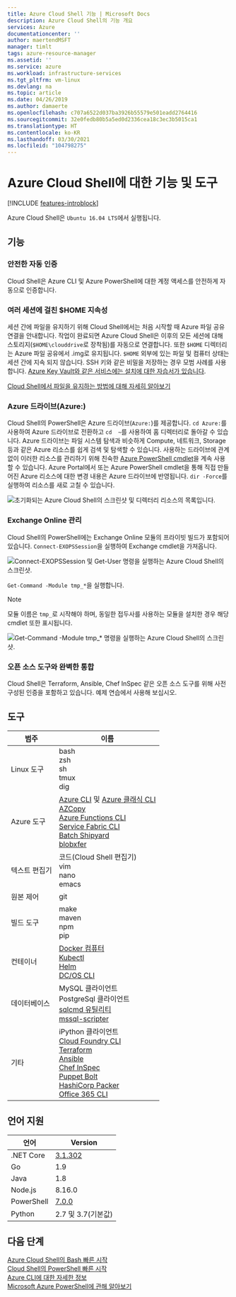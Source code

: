```yaml
---
title: Azure Cloud Shell 기능 | Microsoft Docs
description: Azure Cloud Shell의 기능 개요
services: Azure
documentationcenter: ''
author: maertendMSFT
manager: timlt
tags: azure-resource-manager
ms.assetid: ''
ms.service: azure
ms.workload: infrastructure-services
ms.tgt_pltfrm: vm-linux
ms.devlang: na
ms.topic: article
ms.date: 04/26/2019
ms.author: damaerte
ms.openlocfilehash: c707a6522d037ba3926b55579e501eadd2764416
ms.sourcegitcommit: 32e0fedb80b5a5ed0d2336cea18c3ec3b5015ca1
ms.translationtype: HT
ms.contentlocale: ko-KR
ms.lasthandoff: 03/30/2021
ms.locfileid: "104798275"
---
```

# <a name="features--tools-for-azure-cloud-shell"></a>Azure Cloud Shell에 대한 기능 및 도구

[!INCLUDE [features-introblock](../../includes/cloud-shell-features-introblock.md)]

Azure Cloud Shell은 `Ubuntu 16.04 LTS`에서 실행됩니다.

## <a name="features"></a>기능

### <a name="secure-automatic-authentication"></a>안전한 자동 인증

Cloud Shell은 Azure CLI 및 Azure PowerShell에 대한 계정 액세스를 안전하게 자동으로 인증합니다.

### <a name="home-persistence-across-sessions"></a>여러 세션에 걸친 $HOME 지속성

세션 간에 파일을 유지하기 위해 Cloud Shell에서는 처음 시작할 때 Azure 파일 공유 연결을 안내합니다.
작업이 완료되면 Azure Cloud Shell은 이후의 모든 세션에 대해 스토리지(`$HOME\clouddrive`로 장착됨)를 자동으로 연결합니다.
또한 `$HOME` 디렉터리는 Azure 파일 공유에서 .img로 유지됩니다.
`$HOME` 외부에 있는 파일 및 컴퓨터 상태는 세션 간에 지속 되지 않습니다. SSH 키와 같은 비밀을 저장하는 경우 모범 사례를 사용합니다. [Azure Key Vault와 같은 서비스에는 설치에 대한 자습서가 있습니다](../key-vault/general/manage-with-cli2.md#prerequisites).

[Cloud Shell에서 파일을 유지하는 방법에 대해 자세히 알아보기](persisting-shell-storage.md)

### <a name="azure-drive-azure"></a>Azure 드라이브(Azure:)

Cloud Shell의 PowerShell은 Azure 드라이브(`Azure:`)를 제공합니다. `cd Azure:`를 사용하여 Azure 드라이브로 전환하고 `cd  ~`를 사용하여 홈 디렉터리로 돌아갈 수 있습니다.
Azure 드라이브는 파일 시스템 탐색과 비슷하게 Compute, 네트워크, Storage 등과 같은 Azure 리소스를 쉽게 검색 및 탐색할 수 있습니다.
사용하는 드라이브에 관계 없이 이러한 리소스를 관리하기 위해 친숙한 [Azure PowerShell cmdlet](/powershell/azure)을 계속 사용할 수 있습니다.
Azure Portal에서 또는 Azure PowerShell cmdlet을 통해 직접 만들어진 Azure 리소스에 대한 변경 내용은 Azure 드라이브에 반영됩니다.  `dir -Force`를 실행하여 리소스를 새로 고칠 수 있습니다.

![초기화되는 Azure Cloud Shell의 스크린샷 및 디렉터리 리소스의 목록입니다.](media/features-powershell/azure-drive.png)

### <a name="manage-exchange-online"></a>Exchange Online 관리

Cloud Shell의 PowerShell에는 Exchange Online 모듈의 프라이빗 빌드가 포함되어 있습니다.  `Connect-EXOPSSession`을 실행하여 Exchange cmdlet을 가져옵니다.

![Connect-EXOPSSession 및 Get-User 명령을 실행하는 Azure Cloud Shell의 스크린샷.](media/features-powershell/exchangeonline.png)

 `Get-Command -Module tmp_*`을 실행합니다.
> [!NOTE]
> 모듈 이름은 `tmp_`로 시작해야 하며, 동일한 접두사를 사용하는 모듈을 설치한 경우 해당 cmdlet 또한 표시됩니다. 

![Get-Command -Module tmp_* 명령을 실행하는 Azure Cloud Shell의 스크린샷.](media/features-powershell/exchangeonlinecmdlets.png)

### <a name="deep-integration-with-open-source-tooling"></a>오픈 소스 도구와 완벽한 통합

Cloud Shell은 Terraform, Ansible, Chef InSpec 같은 오픈 소스 도구를 위해 사전 구성된 인증을 포함하고 있습니다. 예제 연습에서 사용해 보십시오.

## <a name="tools"></a>도구

|범주   |이름   |
|---|---|
|Linux 도구            |bash<br> zsh<br> sh<br> tmux<br> dig<br>               |
|Azure 도구            |[Azure CLI](https://github.com/Azure/azure-cli) 및 [Azure 클래식 CLI](https://github.com/Azure/azure-xplat-cli)<br> [AZCopy](../storage/common/storage-use-azcopy-v10.md)<br> [Azure Functions CLI](https://github.com/Azure/azure-functions-core-tools)<br> [Service Fabric CLI](../service-fabric/service-fabric-cli.md)<br> [Batch Shipyard](https://github.com/Azure/batch-shipyard)<br> [blobxfer](https://github.com/Azure/blobxfer)|
|텍스트 편집기           |코드(Cloud Shell 편집기)<br> vim<br> nano<br> emacs    |
|원본 제어         |git                    |
|빌드 도구            |make<br> maven<br> npm<br> pip         |
|컨테이너             |[Docker 컴퓨터](https://github.com/docker/machine)<br> [Kubectl](https://kubernetes.io/docs/user-guide/kubectl-overview/)<br> [Helm](https://github.com/kubernetes/helm)<br> [DC/OS CLI](https://github.com/dcos/dcos-cli)         |
|데이터베이스              |MySQL 클라이언트<br> PostgreSql 클라이언트<br> [sqlcmd 유틸리티](/sql/tools/sqlcmd-utility)<br> [mssql-scripter](https://github.com/Microsoft/sql-xplat-cli) |
|기타                  |iPython 클라이언트<br> [Cloud Foundry CLI](https://github.com/cloudfoundry/cli)<br> [Terraform](https://www.terraform.io/docs/providers/azurerm/)<br> [Ansible](https://www.ansible.com/microsoft-azure)<br> [Chef InSpec](https://www.chef.io/inspec/)<br> [Puppet Bolt](https://puppet.com/docs/bolt/latest/bolt.html)<br> [HashiCorp Packer](https://www.packer.io/)<br> [Office 365 CLI](https://pnp.github.io/office365-cli/)|

## <a name="language-support"></a>언어 지원

|언어   |Version   |
|---|---|
|.NET Core  |[3.1.302](https://github.com/dotnet/core/blob/master/release-notes/3.1/3.1.6/3.1.302-download.md)       |
|Go         |1.9        |
|Java       |1.8        |
|Node.js    |8.16.0      |
|PowerShell |[7.0.0](https://github.com/PowerShell/powershell/releases)       |
|Python     |2.7 및 3.7(기본값)|

## <a name="next-steps"></a>다음 단계
[Azure Cloud Shell의 Bash 빠른 시작](quickstart.md) <br>
[Cloud Shell의 PowerShell 빠른 시작](quickstart-powershell.md) <br>
[Azure CLI에 대한 자세한 정보](/cli/azure/) <br>
[Microsoft Azure PowerShell에 관해 알아보기](/powershell/azure/) <br>

